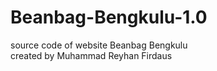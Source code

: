 # Beanbag-Bengkulu-1.0

source code of website Beanbag Bengkulu<br>
created by Muhammad Reyhan Firdaus
